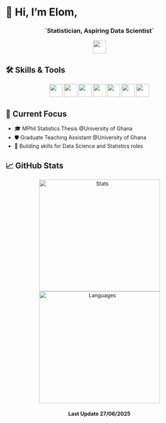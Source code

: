 # 👋 Hi, I’m Elom,

<div align="center">
    <h3> `Statistician, Aspiring Data Scientist` </h3>
    <img src = "https://img.shields.io/badge/-LinkedIn-0A66C2?logo=linkedin&logoColor=white)](https://www.linkedin.com/in/https://www.linkedin.com/in/elom-warren-kodjoh-kpakpassou-804532207//" height = "35"/>
 </div>

## 🛠️ Skills & Tools

<p align="center">
    <img src="https://img.shields.io/badge/Python-blueyellow?logo=%233776AB" height="35"/>
    <img src="https://img.shields.io/badge/R-blue?logo=%23276DC3&logoColor=white" height="35"/>
    <img src="https://img.shields.io/badge/SQL-yellow&logoColor=white" height="35"/>
    <img src="https://img.shields.io/badge/ORACLE-red" height="35"/>
    <img src="https://img.shields.io/badge/Git-orange?logo=%23F05032&logoColor=white" height="35"/>
    <img src="https://img.shields.io/badge/Shell-4EAA25?logo=gnu-bash&logoColor=white" height="35"/>
    <img src="https://img.shields.io/badge/Arch_Linux-1793D1?logo=arch-linux&logoColor=white" height="35"/>
</p>

## 🚀 Current Focus

- 🎓 MPhil Statistics Thesis @University of Ghana
- 🛡️ Graduate Teaching Assistant @University of Ghana
- 🎯 Building skills for Data Science and Statistics roles

## 📈 GitHub Stats

<p align="center">
  <img src="https://github-readme-stats.vercel.app/api?username=elomwarren&show_icons=true&theme=radical" height = "300" width = "325" alt="Stats"/>

<img src="https://github-readme-stats.vercel.app/api/top-langs/?username=elomwarren&layout=compact&theme=radical" height = "300" width = "325" alt="Languages"/>
</p>

<div align = "center">
    <h4> Last Update 27/06/2025 </h4>
</div>
